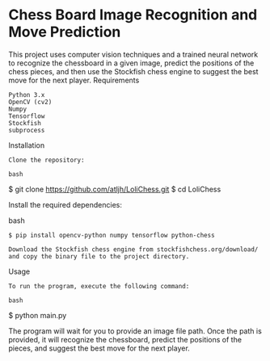 <h1>Chess Board Image Recognition and Move Prediction</h1>

This project uses computer vision techniques and a trained neural network to recognize the chessboard in a given image, predict the positions of the chess pieces, and then use the Stockfish chess engine to suggest the best move for the next player.
Requirements

    Python 3.x
    OpenCV (cv2)
    Numpy
    Tensorflow
    Stockfish
    subprocess

Installation

    Clone the repository:

    bash

$ git clone https://github.com/atljh/LoliChess.git
$ cd LoliChess

Install the required dependencies:

bash

    $ pip install opencv-python numpy tensorflow python-chess

    Download the Stockfish chess engine from stockfishchess.org/download/ and copy the binary file to the project directory.

Usage

    To run the program, execute the following command:

    bash

$ python main.py

The program will wait for you to provide an image file path. Once the path is provided, it will recognize the chessboard, predict the positions of the pieces, and suggest the best move for the next player.